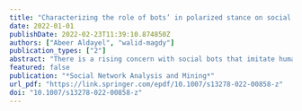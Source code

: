 ```yaml
---
title: "Characterizing the role of bots’ in polarized stance on social media"
date: 2022-01-01
publishDate: 2022-02-23T11:39:10.874850Z
authors: ["Abeer Aldayel", "walid-magdy"]
publication_types: ["2"]
abstract: "There is a rising concern with social bots that imitate humans and manipulate opinions on social media. Current studies on assessing the overall effect of bots on social media users mainly focus on evaluating the diffusion of discussions on social networks by bots. Yet, these studies do not confirm the relationship between bots and users’ stances. This study fills in the gap by analyzing if these bots are part of the signals that formulated social media users’ stances towards controversial topics. We analyze users’ online interactions that are predictive to their stances and identify the bots within these interactions. We applied our analysis on a dataset of more than 4000 Twitter users who expressed a stance on seven different topics. We analyzed those users’ direct interactions and indirect exposures with more than 19 million accounts. We identify the bot accounts for supporting/against stances, and compare them to other types of accounts, such as the accounts of influential and famous users. Our analysis showed that bot interactions with users who had specific stances were minimal when compared to the influential accounts. Nevertheless, we found that the presence of bots was still connected to users’ stances, especially in an indirect manner, as users are exposed to the content of the bots they follow, rather than by directly interacting with them by retweeting, mentioning, or replying."
featured: false
publication: "*Social Network Analysis and Mining*"
url_pdf: "https://link.springer.com/epdf/10.1007/s13278-022-00858-z"
doi: "10.1007/s13278-022-00858-z"
---
```



